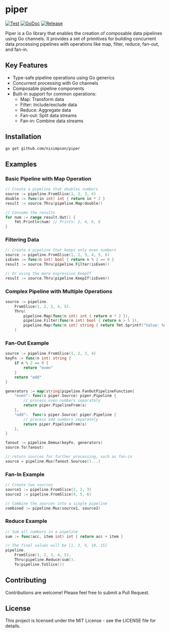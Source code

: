 # piper

[![Test](https://github.com/nisimpson/piper/actions/workflows/test.yml/badge.svg)](https://github.com/nisimpson/piper/actions/workflows/test.yml)
[![GoDoc](https://godoc.org/github.com/nisimpson/piper?status.svg)](http://godoc.org/github.com/nisimpson/piper)
[![Release](https://img.shields.io/github/release/nisimpson/piper.svg)](https://github.com/nisimpson/piper/releases)

Piper is a Go library that enables the creation of composable data pipelines using Go channels.
It provides a set of primitives for building concurrent data processing pipelines with operations
like map, filter, reduce, fan-out, and fan-in.

## Key Features

- Type-safe pipeline operations using Go generics
- Concurrent processing with Go channels
- Composable pipeline components
- Built-in support for common operations:
  - Map: Transform data
  - Filter: Include/exclude data
  - Reduce: Aggregate data
  - Fan-out: Split data streams
  - Fan-in: Combine data streams

## Installation

```bash
go get github.com/nisimpson/piper
```

## Examples

### Basic Pipeline with Map Operation

```go
// Create a pipeline that doubles numbers
source := pipeline.FromSlice(1, 2, 3, 4)
double := func(in int) int { return in * 2 }
result := source.Thru(pipeline.Map(double))

// Consume the results
for num := range result.Out() {
    fmt.Println(num) // Prints: 2, 4, 6, 8
}
```

### Filtering Data

```go
// Create a pipeline that keeps only even numbers
source := pipeline.FromSlice(1, 2, 3, 4, 5, 6)
isEven := func(n int) bool { return n % 2 == 0 }
result := source.Thru(pipeline.Filter(isEven))

// Or using the more expressive KeepIf
result := source.Thru(pipeline.KeepIf(isEven))
```

### Complex Pipeline with Multiple Operations

```go
source := pipeline.
    FromSlice(1, 2, 3, 4, 5).
    Thru(
        pipeline.Map(func(n int) int { return n * 2 }),
        pipeline.Filter(func(n int) bool { return n > 5 }),
        pipeline.Map(func(n int) string { return fmt.Sprintf("Value: %d", n) }),
    )
```

### Fan-Out Example

```go
source := pipeline.FromSlice(1, 2, 3, 4)
keyFn := func(n int) string {
    if n % 2 == 0 {
        return "even"
    }
    return "odd"
}

generators := map[string]pipeline.FanOutPipelineFunction{
    "even": func(s piper.Source) piper.Pipeline {
        // process even numbers separately
        return piper.PipelineFrom(s)
    },
    "odd":  func(s piper.Source) piper.Pipeline {
        // process odd numbers separately
        return piper.PipelineFrom(s)
    },
}

fanout := pipeline.Demux(keyFn, generators)
source.To(fanout)

// return sources for further processing, such as fan-in
source = pipeline.Mux(fanout.Sources()...)
```

### Fan-In Example
```go
// Create two sources
source1 := pipeline.FromSlice(1, 2, 3)
source2 := pipeline.FromSlice(4, 5, 6)

// Combine the sources into a single pipeline
combined := pipeline.Mux(source1, source2)
```

### Reduce Example
```go
// Sum all numbers in a pipeline
sum := func(acc, item int) int { return acc + item }

// The final values will be [1, 3, 6, 10, 15]
pipeline.
    FromSlice(1, 2, 3, 4, 5).
    Thru(pipeline.Reduce(sum)).
    To(pipeline.ToSlice())
```

## Contributing

Contributions are welcome! Please feel free to submit a Pull Request.

## License

This project is licensed under the MIT License - see the LICENSE file for details.
